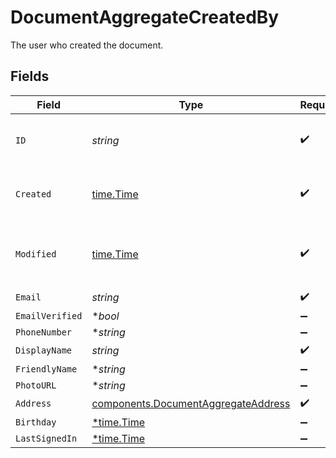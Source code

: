 # DocumentAggregateCreatedBy

The user who created the document.


## Fields

| Field                                                                                      | Type                                                                                       | Required                                                                                   | Description                                                                                | Example                                                                                    |
| ------------------------------------------------------------------------------------------ | ------------------------------------------------------------------------------------------ | ------------------------------------------------------------------------------------------ | ------------------------------------------------------------------------------------------ | ------------------------------------------------------------------------------------------ |
| `ID`                                                                                       | *string*                                                                                   | :heavy_check_mark:                                                                         | Unique identifier for the user.                                                            | usr_1f07f62df1e64432b10dd570938f70a2                                                       |
| `Created`                                                                                  | [time.Time](https://pkg.go.dev/time#Time)                                                  | :heavy_check_mark:                                                                         | Datetime when the object was created.                                                      | 2024-11-18 15:05:46.8 +0000 UTC                                                            |
| `Modified`                                                                                 | [time.Time](https://pkg.go.dev/time#Time)                                                  | :heavy_check_mark:                                                                         | Datetime when the object was last modified.                                                | 2024-11-18 15:05:46.801 +0000 UTC                                                          |
| `Email`                                                                                    | *string*                                                                                   | :heavy_check_mark:                                                                         | N/A                                                                                        | address@domain.com                                                                         |
| `EmailVerified`                                                                            | **bool*                                                                                    | :heavy_minus_sign:                                                                         | N/A                                                                                        | true                                                                                       |
| `PhoneNumber`                                                                              | **string*                                                                                  | :heavy_minus_sign:                                                                         | N/A                                                                                        | 123-123-1234                                                                               |
| `DisplayName`                                                                              | *string*                                                                                   | :heavy_check_mark:                                                                         | N/A                                                                                        | John Doe                                                                                   |
| `FriendlyName`                                                                             | **string*                                                                                  | :heavy_minus_sign:                                                                         | N/A                                                                                        | John                                                                                       |
| `PhotoURL`                                                                                 | **string*                                                                                  | :heavy_minus_sign:                                                                         | N/A                                                                                        | https://...                                                                                |
| `Address`                                                                                  | [components.DocumentAggregateAddress](../../models/components/documentaggregateaddress.md) | :heavy_check_mark:                                                                         | N/A                                                                                        |                                                                                            |
| `Birthday`                                                                                 | [*time.Time](https://pkg.go.dev/time#Time)                                                 | :heavy_minus_sign:                                                                         | N/A                                                                                        | new Date()                                                                                 |
| `LastSignedIn`                                                                             | [*time.Time](https://pkg.go.dev/time#Time)                                                 | :heavy_minus_sign:                                                                         | N/A                                                                                        | new Date()                                                                                 |